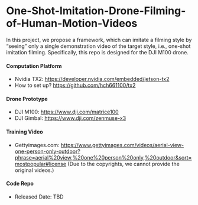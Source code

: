 # One-Shot-Imitation-Drone-Filming-of-Human-Motion-Videos

In this project, we propose a framework, which can imitate a filming style by “seeing” only a single demonstration video of the target style, i.e., one-shot imitation filming. Specifically, this repo is designed for the DJI M100 drone.

#### Computation Platform
- Nvidia TX2: https://developer.nvidia.com/embedded/jetson-tx2
- How to set up? https://github.com/hch661100/tx2

#### Drone Prototype
- DJI M100: https://www.dji.com/matrice100
- DJI Gimbal: https://www.dji.com/zenmuse-x3

#### Training Video
- Gettyimages.com: https://www.gettyimages.com/videos/aerial-view-one-person-only-outdoor?phrase=aerial%20view,%20one%20person%20only,%20outdoor&sort=mostpopular#license
(Due to the copyrights, we cannot provide the original videos.)

#### Code Repo
- Released Date: TBD
